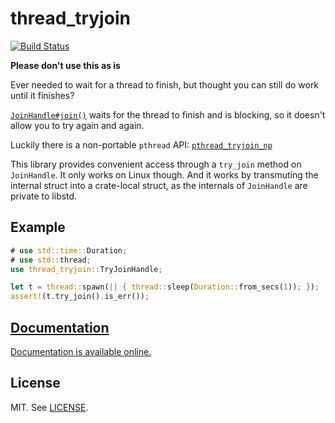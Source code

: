 # thread_tryjoin

[![Build Status](https://travis-ci.org/badboy/thread_tryjoin-rs.svg?branch=master)](https://travis-ci.org/badboy/thread_tryjoin-rs)

**Please don't use this as is**

Ever needed to wait for a thread to finish, but thought you can still do work until it
finishes?

[`JoinHandle#join()`](http://doc.rust-lang.org/stable/std/thread/struct.JoinHandle.html#method.join)
waits for the thread to finish and is blocking, so it doesn't allow you to try again and again.

Luckily there is a non-portable `pthread` API:
[`pthread_tryjoin_np`](http://linux.die.net/man/3/pthread_tryjoin_np)

This library provides convenient access through a `try_join` method on `JoinHandle`.
It only works on Linux though. And it works by transmuting the internal struct into a
crate-local struct, as the internals of `JoinHandle` are private to libstd.

## Example

```rust
# use std::time::Duration;
# use std::thread;
use thread_tryjoin::TryJoinHandle;

let t = thread::spawn(|| { thread::sleep(Duration::from_secs(1)); });
assert!(t.try_join().is_err());
```
## [Documentation][]

[Documentation is available online.][documentation]

[documentation]: http://badboy.github.io/thread_tryjoin-rs/

## License

MIT. See [LICENSE](LICENSE).
